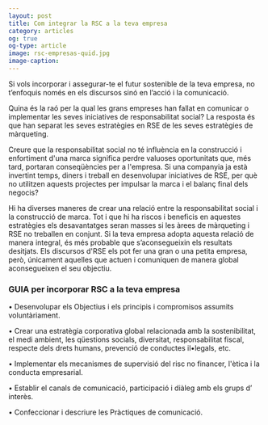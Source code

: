 ```yaml
---
layout: post
title: Com integrar la RSC a la teva empresa 
category: articles 
og: true
og-type: article
image: rsc-empresas-quid.jpg
image-caption: 
---
```


Si vols incorporar i assegurar-te el futur sostenible de la teva empresa, no t’enfoquis només en els discursos sinó en l’acció i la comunicació.

Quina és la raó per la qual les grans empreses han fallat en comunicar o implementar les seves iniciatives de responsabilitat social? La resposta és que han separat les seves estratègies en RSE de les seves estratègies de màrqueting.

Creure que la responsabilitat social no té influència en la construcció i enfortiment d'una marca significa perdre valuoses oportunitats que, més tard, portaran conseqüències per a l'empresa. Si una companyia ja està invertint temps, diners i treball en desenvolupar iniciatives de RSE, per què no utilitzen aquests projectes per impulsar la marca i el balanç final dels negocis?

Hi ha diverses maneres de crear una relació entre la responsabilitat social i la construcció de marca. Tot i que hi ha riscos i beneficis en aquestes estratègies els desavantatges seran masses si les àrees de màrqueting i RSE no treballen en conjunt. Si la teva empresa adopta aquesta relació de manera integral, és més probable que s’aconsegueixin els resultats desitjats. Els discursos d'RSE els pot fer una gran o una petita empresa, però, únicament aquelles que actuen i comuniquen de manera global aconsegueixen el seu objectiu. 

### GUIA per incorporar RSC a la teva empresa


•	Desenvolupar els Objectius i els principis i compromisos assumits voluntàriament.

•	Crear una estratègia corporativa global relacionada amb la sostenibilitat, el medi ambient, les qüestions socials, diversitat, responsabilitat fiscal, respecte dels drets humans, prevenció de conductes il•legals, etc.

•	Implementar els mecanismes de supervisió del risc no financer, l'ètica i la conducta empresarial.

•	Establir el canals de comunicació, participació i diàleg amb els grups d’ interès.

•	Confeccionar i descriure les Pràctiques de comunicació. 

